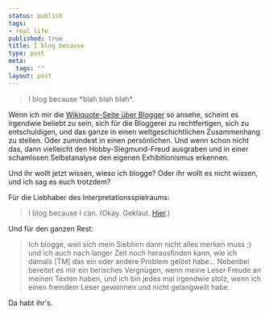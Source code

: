 ```yaml
--- 
status: publish
tags: 
- real life
published: true
title: I blog because
type: post
meta: 
  tags: ""
layout: post
---
```

<blockquote>I blog because *blah blah blah*.</blockquote>

Wenn ich mir die <a href="http://en.wikiquote.org/wiki/Bloggers">Wikiquote-Seite &#xFC;ber Blogger</a> so ansehe, scheint es irgendwie beliebt zu sein, sich f&#xFC;r die Bloggerei zu rechtfertigen, sich zu entschuldigen, und das ganze in einen weltgeschichtlichen Zusammenhang zu stellen. Oder zumindest in einen pers&#xF6;nlichen. Und wenn schon nicht das, dann vielleicht den Hobby-Siegmund-Freud ausgraben und in einer schamlosen Selbstanalyse den eigenen Exhibitionismus erkennen.

Und ihr wollt jetzt wissen, wieso ich blogge? Oder ihr wollt es nicht wissen, und ich sag es euch trotzdem?

F&#xFC;r die Liebhaber des Interpretationsspielraums:
<blockquote>I blog because I can. (Okay. Geklaut. <a href="http://mookieriffic.mu.nu/archives/009852.html">Hier</a>.)</blockquote>

Und f&#xFC;r den ganzen Rest:
<blockquote>Ich blogge, weil sich mein Siebhirn dann nicht alles merken muss ;) und ich auch nach langer Zeit noch herausfinden kann, wie ich damals [TM] das ein oder andere Problem gel&#xF6;st habe...
Nebenbei bereitet es mir ein tierisches Vergn&#xFC;gen, wenn meine Leser Freude an meinen Texten haben, und ich bin jedes mal irgendwie stolz, wenn ich einen fremdem Leser gewonnen und nicht gelangweilt habe.</blockquote>

Da habt ihr's.
